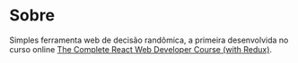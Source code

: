 # Sobre

Simples ferramenta web de decisão randômica, a primeira desenvolvida no curso online [The Complete React Web Developer Course (with Redux)](https://www.udemy.com/react-2nd-edition/).